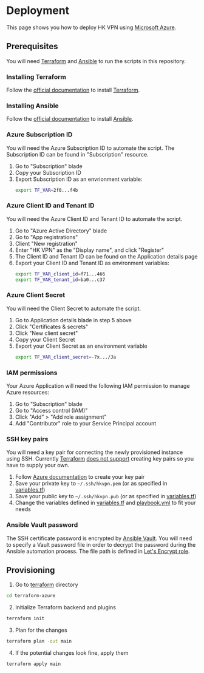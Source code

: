 # Deployment
This page shows you how to deploy HK VPN using [Microsoft Azure](https://azure.microsoft.com/en-us/services/virtual-machines/).

## Prerequisites
You will need [Terraform](https://www.terraform.io/) and [Ansible](https://www.ansible.com/) to run the scripts in this repository.

### Installing Terraform
Follow the [official documentation](https://learn.hashicorp.com/terraform/getting-started/install.html) to install [Terraform](https://www.terraform.io/).

### Installing Ansible
Follow the [official documentation](https://docs.ansible.com/ansible/latest/installation_guide/intro_installation.html) to install [Ansible](https://www.ansible.com/).

### Azure Subscription ID
You will need the Azure Subscription ID to automate the script. The Subscription ID can be found in "Subscription" resource.

1. Go to "Subscription" blade
2. Copy your Subscription ID
3. Export Subscription ID as an envrionment variable:
   ```sh
   export TF_VAR=2f0...f4b
   ```

### Azure Client ID and Tenant ID
You will need the Azure Client ID and Tenant ID to automate the script.

1. Go to "Azure Active Directory" blade
2. Go to "App registrations"
3. Client "New registration"
4. Enter "HK VPN" as the "Display name", and click "Register"
5. The Client ID and Tenant ID can be found on the Application details page
6. Export your Client ID and Tenant ID as environment variables:
   ```sh
   export TF_VAR_client_id=f71...466
   export TF_VAR_tenant_id=ba0...c37
   ```

### Azure Client Secret
You will need the Client Secret to automate the script.

1. Go to Application details blade in step 5 above
2. Click "Certificates & secrets"
3. Click "New client secret"
4. Copy your Client Secret
5. Export your Client Secret as an environment variable
   ```sh
   export TF_VAR_client_secret=-7x.../Ja
   ```

### IAM permissions
Your Azure Application will need the following IAM permission to manage Azure resources:

1. Go to "Subscription" blade
2. Go to "Access control (IAM)"
3. Click "Add" > "Add role assignment"
4. Add "Contributor" role to your Service Principal account

### SSH key pairs
You will need a key pair for connecting the newly provisioned instance using SSH. Currently [Terraform](https://www.terraform.io/) [does not support](https://www.terraform.io/docs/providers/aws/r/key_pair.html) creating key pairs so you have to supply your own.

1. Follow [Azure documentation](https://docs.microsoft.com/en-us/azure/virtual-machines/linux/mac-create-ssh-keys) to create your key pair
2. Save your private key to `~/.ssh/hkvpn.pem` (or as specified in [variables.tf](https://github.com/ayltai/hkvpn-infrastructure/tree/master/terraform-azure/variables.tf))
3. Save your public key to `~/.ssh/hkvpn.pub` (or as specified in [variables.tf](https://github.com/ayltai/hkvpn-infrastructure/tree/master/terraform-azure/variables.tf))
4. Change the variables defined in [variables.tf](https://github.com/ayltai/hknews-infrastructure/tree/master/terraform-azure/variables.tf) and [playbook.yml](https://github.com/ayltai/hkvpn-infrastructure/tree/master/ansible/playbook.yml) to fit your needs

### Ansible Vault password
The SSH certificate password is encrypted by [Ansible Vault](https://docs.ansible.com/ansible/latest/user_guide/vault.html). You will need to specify a Vault password file in order to decrypt the password during the Ansible automation process. The file path is defined in [Let's Encrypt role](https://github.com/ayltai/hknews-infrastructure/tree/master/ansible/letsencrypt/vars/main.yml).

## Provisioning
1. Go to [terraform](https://github.com/ayltai/hkvpn-infrastructure/tree/master/terraform-azure) directory
  ```sh
  cd terraform-azure
  ```
2. Initialize Terraform backend and plugins
  ```sh
  terraform init
  ```
3. Plan for the changes
  ```sh
  terraform plan -out main
  ```
4. If the potential changes look fine, apply them
  ```sh
  terraform apply main
  ```
